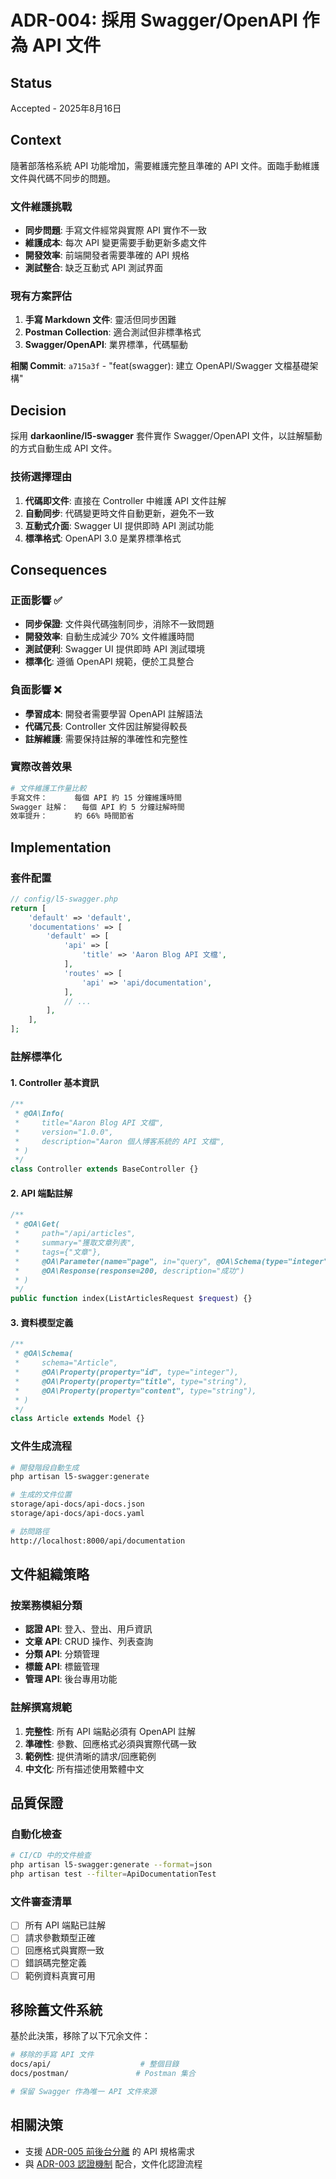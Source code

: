 # ADR-004: 採用 Swagger/OpenAPI 作為 API 文件

## Status
Accepted - 2025年8月16日

## Context

隨著部落格系統 API 功能增加，需要維護完整且準確的 API 文件。面臨手動維護文件與代碼不同步的問題。

### 文件維護挑戰
- **同步問題**: 手寫文件經常與實際 API 實作不一致
- **維護成本**: 每次 API 變更需要手動更新多處文件
- **開發效率**: 前端開發者需要準確的 API 規格
- **測試整合**: 缺乏互動式 API 測試界面

### 現有方案評估
1. **手寫 Markdown 文件**: 靈活但同步困難
2. **Postman Collection**: 適合測試但非標準格式
3. **Swagger/OpenAPI**: 業界標準，代碼驅動

**相關 Commit**: `a715a3f` - "feat(swagger): 建立 OpenAPI/Swagger 文檔基礎架構"

## Decision

採用 **darkaonline/l5-swagger** 套件實作 Swagger/OpenAPI 文件，以註解驅動的方式自動生成 API 文件。

### 技術選擇理由

1. **代碼即文件**: 直接在 Controller 中維護 API 文件註解
2. **自動同步**: 代碼變更時文件自動更新，避免不一致
3. **互動式介面**: Swagger UI 提供即時 API 測試功能
4. **標準格式**: OpenAPI 3.0 是業界標準格式

## Consequences

### 正面影響 ✅

- **同步保證**: 文件與代碼強制同步，消除不一致問題
- **開發效率**: 自動生成減少 70% 文件維護時間
- **測試便利**: Swagger UI 提供即時 API 測試環境
- **標準化**: 遵循 OpenAPI 規範，便於工具整合

### 負面影響 ❌

- **學習成本**: 開發者需要學習 OpenAPI 註解語法
- **代碼冗長**: Controller 文件因註解變得較長
- **註解維護**: 需要保持註解的準確性和完整性

### 實際改善效果

```bash
# 文件維護工作量比較
手寫文件：      每個 API 約 15 分鐘維護時間
Swagger 註解：   每個 API 約 5 分鐘註解時間
效率提升：      約 66% 時間節省
```

## Implementation

### 套件配置

```php
// config/l5-swagger.php
return [
    'default' => 'default',
    'documentations' => [
        'default' => [
            'api' => [
                'title' => 'Aaron Blog API 文檔',
            ],
            'routes' => [
                'api' => 'api/documentation',
            ],
            // ...
        ],
    ],
];
```

### 註解標準化

#### 1. Controller 基本資訊
```php
/**
 * @OA\Info(
 *     title="Aaron Blog API 文檔",
 *     version="1.0.0",
 *     description="Aaron 個人博客系統的 API 文檔",
 * )
 */
class Controller extends BaseController {}
```

#### 2. API 端點註解
```php
/**
 * @OA\Get(
 *     path="/api/articles",
 *     summary="獲取文章列表",
 *     tags={"文章"},
 *     @OA\Parameter(name="page", in="query", @OA\Schema(type="integer")),
 *     @OA\Response(response=200, description="成功")
 * )
 */
public function index(ListArticlesRequest $request) {}
```

#### 3. 資料模型定義
```php
/**
 * @OA\Schema(
 *     schema="Article",
 *     @OA\Property(property="id", type="integer"),
 *     @OA\Property(property="title", type="string"),
 *     @OA\Property(property="content", type="string"),
 * )
 */
class Article extends Model {}
```

### 文件生成流程

```bash
# 開發階段自動生成
php artisan l5-swagger:generate

# 生成的文件位置
storage/api-docs/api-docs.json
storage/api-docs/api-docs.yaml

# 訪問路徑
http://localhost:8000/api/documentation
```

## 文件組織策略

### 按業務模組分類
- **認證 API**: 登入、登出、用戶資訊
- **文章 API**: CRUD 操作、列表查詢
- **分類 API**: 分類管理
- **標籤 API**: 標籤管理
- **管理 API**: 後台專用功能

### 註解撰寫規範

1. **完整性**: 所有 API 端點必須有 OpenAPI 註解
2. **準確性**: 參數、回應格式必須與實際代碼一致
3. **範例性**: 提供清晰的請求/回應範例
4. **中文化**: 所有描述使用繁體中文

## 品質保證

### 自動化檢查
```bash
# CI/CD 中的文件檢查
php artisan l5-swagger:generate --format=json
php artisan test --filter=ApiDocumentationTest
```

### 文件審查清單
- [ ] 所有 API 端點已註解
- [ ] 請求參數類型正確
- [ ] 回應格式與實際一致
- [ ] 錯誤碼完整定義
- [ ] 範例資料真實可用

## 移除舊文件系統

基於此決策，移除了以下冗余文件：
```bash
# 移除的手寫 API 文件
docs/api/                    # 整個目錄
docs/postman/               # Postman 集合

# 保留 Swagger 作為唯一 API 文件來源
```

## 相關決策

- 支援 [ADR-005 前後台分離](005-frontend-backend-separation.md) 的 API 規格需求
- 與 [ADR-003 認證機制](003-session-csrf-authentication.md) 配合，文件化認證流程